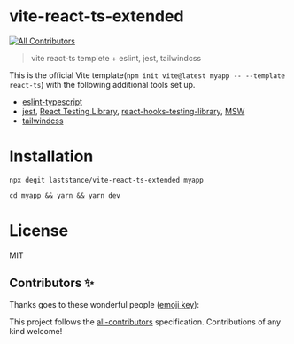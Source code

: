 # vite-react-ts-extended

<!-- ALL-CONTRIBUTORS-BADGE:START - Do not remove or modify this section -->
[![All Contributors](https://img.shields.io/badge/all_contributors-0-orange.svg?style=flat-square)](#contributors-)
<!-- ALL-CONTRIBUTORS-BADGE:END -->

> vite react-ts templete + eslint, jest, tailwindcss

This is the official Vite template(`npm init vite@latest myapp -- --template react-ts`) with the following additional tools set up.

- [eslint-typescript](https://github.com/typescript-eslint/typescript-eslint)
- [jest](https://jestjs.io/), [React Testing Library](https://testing-library.com/docs/react-testing-library/intro/), [react-hooks-testing-library](https://github.com/testing-library/react-hooks-testing-library), [MSW](https://mswjs.io/)
- [tailwindcss](https://tailwindcss.com/)


# Installation

```
npx degit laststance/vite-react-ts-extended myapp
```

```
cd myapp && yarn && yarn dev
```


# License
MIT


## Contributors ✨

Thanks goes to these wonderful people ([emoji key](https://allcontributors.org/docs/en/emoji-key)):

<!-- ALL-CONTRIBUTORS-LIST:START - Do not remove or modify this section -->
<!-- prettier-ignore-start -->
<!-- markdownlint-disable -->
<!-- markdownlint-restore -->
<!-- prettier-ignore-end -->
<!-- ALL-CONTRIBUTORS-LIST:END -->

This project follows the [all-contributors](https://github.com/all-contributors/all-contributors) specification. Contributions of any kind welcome!


